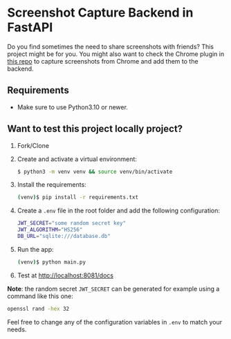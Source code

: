 # Screenshot Capture Backend in FastAPI

Do you find sometimes the need to share screenshots with friends? This project
might be for you. You might also want to check the Chrome plugin in
[this repo](https://github.com/sebasutp/screenshot-capture) to capture
screenshots from Chrome and add them to the backend.

## Requirements

* Make sure to use Python3.10 or newer.

## Want to test this project locally project?

1. Fork/Clone

2. Create and activate a virtual environment:

    ```sh
    $ python3 -m venv venv && source venv/bin/activate
    ```

3. Install the requirements:

    ```sh
    (venv)$ pip install -r requirements.txt
    ```

4. Create a `.env` file in the root folder and add the following configuration:

    ```sh
    JWT_SECRET="some random secret key"
    JWT_ALGORITHM="HS256"
    DB_URL="sqlite:///database.db"
    ```

5. Run the app:

    ```sh
    (venv)$ python main.py
    ```

6. Test at [http://localhost:8081/docs](http://localhost:8081/docs)

**Note**: the random secret `JWT_SECRET` can be generated for example 
using a command like this one:

```sh
openssl rand -hex 32
```

Feel free to change any of the configuration variables in `.env` to
match your needs.
